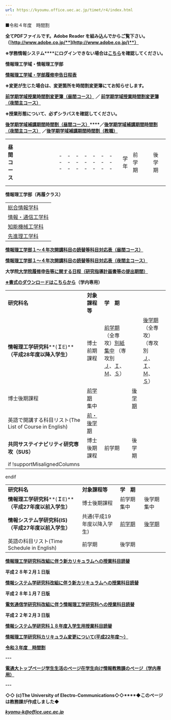 ```yaml
---
url: https://kyoumu.office.uec.ac.jp/timet/r4/index.html
---
```


■令和４年度　時間割

**全てPDFファイルです。Adobe Reader を組み込んでからご覧下さい。（**[**http://www.adobe.co.jp/**](http://www.adobe.co.jp/)**）**

**※学務情報システム****にログインできない場合は**[**こちら**](http://kyoumu.office.uec.ac.jp/timet/INFOSS.pdf)**を確認してください。**

**情報理工学域・情報理工学部**

**[情報理工学域・学部履修申告日程表](http://kyoumu.office.uec.ac.jp/timet/gakuiki-risyu.pdf)**

**※変更が生じた場合は、変更箇所を時間割変更簿にてお知らせします。**

**[前学期学域授業時間割変更簿（昼間コース）](henkouA.pdf)** **／ [前学期学域授業時間割変更簿（夜間主コース）](henkouB.pdf)**

**※授業形態について、必ずシラバスを確認してください。**

**[後学期学域補講期間時間割（昼間コース）](http://kyoumu.office.uec.ac.jp/timet/r4koukihokouA.pdf)****／[後学期学域補講期間時間割（夜間主コース）](http://kyoumu.office.uec.ac.jp/timet/r4koukihokouB.pdf)**
**／[後学期学域補講期間時間割（教職）](http://kyoumu.office.uec.ac.jp/timet/r4koukihokoukyousyoku.pdf)**

|  |  |  |  |  |  |  |  |  |  |  |  |  |  |  |  |  |  |  |  |  |  |  |  |  |  |  |  |  |  |  |  |  |  |  |  |  |  |  |  |  |  |  |  |  |  |  |  |  |  |  |  |  |  |  |  |  |  |  |  |  |  |  |  |  |  |  |  |  |  |  |  |
| --- | --- | --- | --- | --- | --- | --- | --- | --- | --- | --- | --- | --- | --- | --- | --- | --- | --- | --- | --- | --- | --- | --- | --- | --- | --- | --- | --- | --- | --- | --- | --- | --- | --- | --- | --- | --- | --- | --- | --- | --- | --- | --- | --- | --- | --- | --- | --- | --- | --- | --- | --- | --- | --- | --- | --- | --- | --- | --- | --- | --- | --- | --- | --- | --- | --- | --- | --- | --- | --- | --- | --- |
| **昼間コース**   |  |  |  |  |  |  |  | | --- | --- | --- | --- | --- | --- | --- | | 学年 | 前学期 | | | 後学期 | | | | １年（学域） | [１学期](A1.pdf) | [英語](English1.pdf) | [第二外国語](2gai1.pdf) | [２学期](A2.pdf) | [英語](English2.pdf) | [第二外国語](2gai2.pdf) | | ２年（学域） | [３学期](A3.pdf) | [英語](English3.pdf) | | [４学期](A4.pdf) | [英語](English4.pdf) | | | ３年（学域） | [５学期](A5.pdf) | [上級科目](jyoukyu7.pdf) | | [６学期](A6.pdf) | [上級科目](jyoukyu8.pdf) | | | ４年（学部） | [７学期](A7.pdf) | [上級科目](jyoukyu7.pdf) | | [８学期](A8.pdf) | [上級科目](jyoukyu8.pdf) | | if !supportMisalignedColumns|  |  |  |  |  |  |  | endif     **大学院連携科目(４年)**     |  |  | | --- | --- | | [前学期](inrenkei1.pdf) | [後学期](inrenkei2.pdf) |      **集中講義**     |  |  | | --- | --- | | [前学期](syutyu1.pdf) | [後学期](syutyu2.pdf) |     **日本語・日本文化(留学生のみ)**     |  |  | | --- | --- | | [前学期](japanese1.pdf) | [後学期](japanese2.pdf) | | **夜間主コース**   |  |  |  | | --- | --- | --- | | 学年 | 前学期 | 後学期 | | １年（学域） | [１学期](B1.pdf) | [２学期](B2.pdf) | | ２年（学域） | [３学期](B3.pdf) | [４学期](B4.pdf) | | ３年（学域） | [５学期](B5.pdf) | [６学期](B6.pdf) | | ４年（学部） | [７学期](B7.pdf) | [８学期](B8.pdf) | | **教職・国際科目**    **教職科目**  （学域）   |  |  | | --- | --- | | [前学期](kyousyoku1.pdf) | [後学期](kyousyoku2.pdf) |   （学部）   |  |  | | --- | --- | | [前学期](kyousyoku3.pdf) | [後学期](kyousyoku4.pdf) |     **国際科目**   |  |  | | --- | --- | | [前学期](kokusai1.pdf) | [後学期](kokusai2.pdf) | |

**情報理工学部（再履クラス）**

|  |
| --- |
| [総合情報学科](NAJ.pdf) |
| [情報・通信工学科](AI.pdf) |
| [知能機械工学科](NAM.pdf) |
| [先進理工学科](AS.pdf) |

**[情報理工学部１～４年次開講科目の読替等科目対応表（昼間コース）](yomikaeA.pdf)**

**[情報理工学部１～４年次開講科目の読替等科目対応表（夜間主コース）](yomikaeB.pdf)**

**大学院**[**大学院履修申告等に関する日程（研究指導計画書等の提出期間）**](risyu-nittei.pdf)

[**※書式のダウンロードはこちらから**](http://kyoumu.office.uec.ac.jp/gakunai/)**（学内専用）**

|  |  |  |  |  |
| --- | --- | --- | --- | --- |
| **研究科名** | **対象課程等** | **学　期** | | |
| **情報理工学研究科****(****Ｉ****E)**  **（平成****28****年度以降入学生）** | 博士前期課程 | [前学期](iemas-zen.pdf)（全専攻）[別紙](bessi.pdf)　[集中](ie-intensive-zen.pdf)  （専攻別　[Ｊ](iemas-j-zen.pdf)、[Ｉ](iemas-i-zen.pdf)、[Ｍ](iemas-m-zen.pdf)、[Ｓ](iemas-s-zen.pdf)） | | [後学期](iemas-kou.pdf)（全専攻）  （専攻別　[Ｊ](iemas-j-kou.pdf)、[Ｉ](iemas-i-kou.pdf)、[Ｍ](iemas-m-kou.pdf)、[Ｓ](iemas-s-kou.pdf)） |
| 博士後期課程 | [前学期](iedoc-zen.pdf)　集中 | | [後学期](iedoc-kou.pdf) |
| 英語で開講する科目リスト(The List of Course in English) | [前・後学期](ie-english.pdf) | | |
| **共同サステイナビリティ研究専攻（SUS）** | 博士後期課程 | 前学期 | 後学期 | |
if !supportMisalignedColumns|  |  |  |  |  |
endif

|  |  |  |  |
| --- | --- | --- | --- |
| **研究科名** | **対象課程等** | **学　期** | |
| **情報理工学研究科****(****Ｉ****E)**  **（平成****27****年度以前入学生）** | 博士後期課程 | 前学期　集中 | 後学期　集中 |
| **情報システム学研究科(IS)**  **（平成****27****年度以前入学生）** | 共通(平成19年度以降入学生) | [前学期](is-zen.pdf) | [後学期](is-kou.pdf) |
| 英語の科目リスト(Time Schedule in English) | 前学期 | 後学期 |

[**情報理工学研究科改組に伴う新カリキュラムへの授業科目読替**](shin-ieyomikae.pdf)

**平成２８年２月１日版**

[**情報システム学研究科改組に伴う新カリキュラムへの授業科目読替**](28isyomikae.pdf)

**平成２８年１月７日版**

[**電気通信学研究科改組に伴う情報理工学研究科への授業科目読替**](ieyomikae.pdf)

**平成２２年２月３日版**

[**情報システム学研究科１８年度入学生用授業科目読替**](isyomikae.pdf)

[**情報理工学研究科カリキュラム変更について(****平成22****年度～）**](ie-karikyuramuhenkou.pdf)

**[令和３年度　時間割](http://kyoumu.office.uec.ac.jp/timet/r3/index.html)**

**---**

[**電通大トップページ**](http://www.uec.ac.jp/)[**学生生活のページ**](http://www.uec.ac.jp/campus/index.html)[**在学生向け情報**](https://www.uec.ac.jp/students/)[**教務課のページ（学内専用）**](http://kyoumu.office.uec.ac.jp/gakunai/)

**---**

**◇◇ (c)The University of Electro-Communications◇◇****◆このページは教務課が作成しました◆**

***kyomu-k@office.uec.ac.jp***